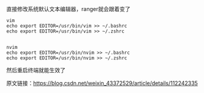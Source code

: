 直接修改系统默认文本编辑器，ranger就会跟着变了

```shell
vim
echo export EDITOR=/usr/bin/vim >> ~/.bashrc
echo export EDITOR=/usr/bin/vim >> ~/.zshrc


nvim
echo export EDITOR=/usr/bin/nvim >> ~/.bashrc
echo export EDITOR=/usr/bin/nvim >> ~/.zshrc

```
然后重启终端就能生效了



原文链接：https://blog.csdn.net/weixin_43372529/article/details/112242335
